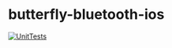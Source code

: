 # butterfly-bluetooth-ios
[![UnitTests](https://github.com/lightningkite/butterfly-bluetooth-ios/actions/workflows/UnitTests.yml/badge.svg)](https://github.com/lightningkite/butterfly-bluetooth-ios/actions/workflows/UnitTests.yml)
